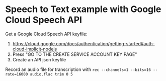 Speech to Text example with Google Cloud Speech API
===================================================

Get a Google Cloud Speech API keyfile:
1. https://cloud.google.com/docs/authentication/getting-started#auth-cloud-implicit-nodejs
2. Press "GO TO THE CREATE SERVICE ACCOUNT KEY PAGE"
3. Create an API json keyfile

Record an audio file for transcription with
`rec --channels=1 --bits=16 --rate=16000 audio.flac trim 0 5`

